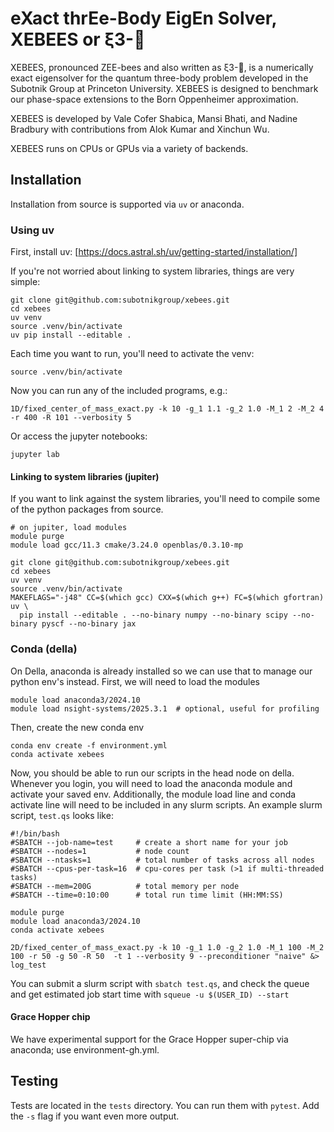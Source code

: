 # eXact thrEe-Body EigEn Solver, XEBEES or ξ3-🐝
XEBEES, pronounced ZEE-bees and also written as ξ3-🐝, is a
numerically exact eigensolver for the quantum three-body problem
developed in the Subotnik Group at Princeton University. XEBEES is
designed to benchmark our phase-space extensions to the Born
Oppenheimer approximation.

XEBEES is developed by Vale Cofer Shabica, Mansi Bhati, and Nadine
Bradbury with contributions from Alok Kumar and Xinchun Wu.

XEBEES runs on CPUs or GPUs via a variety of backends.

## Installation
Installation from source is supported via `uv` or anaconda.

### Using uv
First, install uv:
[https://docs.astral.sh/uv/getting-started/installation/]

If you're not worried about linking to system libraries, things are very simple:
```
git clone git@github.com:subotnikgroup/xebees.git
cd xebees
uv venv
source .venv/bin/activate
uv pip install --editable .
```

Each time you want to run, you'll need to activate the venv:
```
source .venv/bin/activate
```

Now you can run any of the included programs, e.g.:
```
1D/fixed_center_of_mass_exact.py -k 10 -g_1 1.1 -g_2 1.0 -M_1 2 -M_2 4 -r 400 -R 101 --verbosity 5
```
Or access the jupyter notebooks:
```
jupyter lab
```

#### Linking to system libraries (jupiter)
If you want to link against the system libraries, you'll need to compile some of the python packages from source.
```
# on jupiter, load modules
module purge
module load gcc/11.3 cmake/3.24.0 openblas/0.3.10-mp

git clone git@github.com:subotnikgroup/xebees.git
cd xebees
uv venv
source .venv/bin/activate
MAKEFLAGS="-j48" CC=$(which gcc) CXX=$(which g++) FC=$(which gfortran) uv \
  pip install --editable . --no-binary numpy --no-binary scipy --no-binary pyscf --no-binary jax
```

### Conda (della)
On Della, anaconda is already installed so we can use that to manage our python env's instead. First, we will need to load the modules
```
module load anaconda3/2024.10
module load nsight-systems/2025.3.1  # optional, useful for profiling
```
Then, create the new conda env
```
conda env create -f environment.yml
conda activate xebees
```

Now, you should be able to run our scripts in the head node on della.
Whenever you login, you will need to load the anaconda module and
activate your saved env. Additionally, the module load line and conda
activate line will need to be included in any slurm scripts. An
example slurm script, `test.qs` looks like:
```
#!/bin/bash
#SBATCH --job-name=test     # create a short name for your job
#SBATCH --nodes=1           # node count
#SBATCH --ntasks=1          # total number of tasks across all nodes
#SBATCH --cpus-per-task=16  # cpu-cores per task (>1 if multi-threaded tasks)
#SBATCH --mem=200G          # total memory per node
#SBATCH --time=0:10:00      # total run time limit (HH:MM:SS)

module purge
module load anaconda3/2024.10
conda activate xebees

2D/fixed_center_of_mass_exact.py -k 10 -g_1 1.0 -g_2 1.0 -M_1 100 -M_2 100 -r 50 -g 50 -R 50  -t 1 --verbosity 9 --preconditioner "naive" &> log_test
```
You can submit a slurm script with `sbatch test.qs`, and check the
queue and get estimated job start time with `squeue -u $(USER_ID) --start`

#### Grace Hopper chip
We have experimental support for the Grace Hopper super-chip via anaconda; use environment-gh.yml.

## Testing
Tests are located in the `tests` directory. You can run them with `pytest`. Add the `-s` flag if you want even more output.
